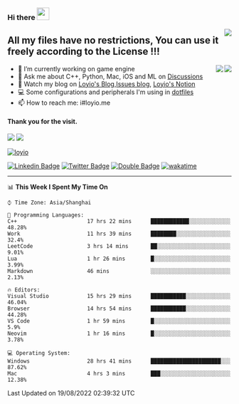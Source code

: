 <h3 align="left">Hi there <img src="https://media.giphy.com/media/hvRJCLFzcasrR4ia7z/giphy.gif" width="28"></h3>
<a align="right" href="https://github.com/loyio/loyio/blob/master/STAR/README.md"><img align="right" src="https://img.shields.io/badge/LOYIO-STAR-green" /></a>

## All my files have no restrictions, You can use it freely according to the License !!!

<a href="https://github.com/loyio#gh-light-mode-only">
     <img align="right"  src="https://loy-readme.vercel.app/api/top-langs/?username=loyio&langs_count=6&hide=css,html,jupyter%20notebook" />
</a>

<a href="https://github.com/loyio#gh-dark-mode-only">
  <img align="right"  src="https://loy-readme.vercel.app/api/top-langs/?username=loyio&langs_count=6&theme=slateorange&hide=css,html,jupyter%20notebook" />
</a>



- 🔭 I’m currently working on game engine
- 💬 Ask me about C++, Python, Mac, iOS and ML on [Discussions](https://github.com/loyio/blog/discussions)
- 📔 Watch my blog on [Loyio's Blog](https://loyio.me),[Issues blog](https://github.com/loyio/blog/issues), [Loyio's Notion](https://loyio.notion.site/loyio/Loyio-s-Dashboard-2f56bd29222a445ea9d9e8802a1ac83b)
- 💻 Some configurations and peripherals I'm using in [dotfiles](https://github.com/loyio/dotfiles)
- 📫 How to reach me: i#loyio.me


#### Thank you for the visit.
<img src="http://profile-counter.glitch.me/loyio/count.svg" />

<img src="https://loy-readme.vercel.app/api?username=loyio&show_icons=true&hide=stars&include_all_commits=true&hide_title=true&theme=slateorange" />

     

[![loyio](https://github-profile-trophy.vercel.app/?username=loyio&theme=onedark&column=4)](https://github.com/loyio)

[![Linkedin Badge](https://img.shields.io/badge/-@loyio-0077b5?style=flat-square&logo=Linkedin&logoColor=white&labelColor=0077b5&link=https://www.linkedin.com/in/loyio-hex-363172158/)](https://www.linkedin.com/in/loyio-hex-363172158/)
[![Twitter Badge](https://img.shields.io/badge/-@loyiome-1ca0f1?style=flat-square&labelColor=1ca0f1&logo=twitter&logoColor=white&link=https://twitter.com/loyiome)](https://twitter.com/loyiome)
[![Double Badge](https://img.shields.io/badge/@loyio-007722?style=flat&logo=Douban&logoColor=white)](https://www.douban.com/people/susmote)
[![wakatime](https://wakatime.com/badge/user/c0ddc104-5a20-41d1-ab9a-c4d9ea20a4d9.svg)](https://wakatime.com/@c0ddc104-5a20-41d1-ab9a-c4d9ea20a4d9)

-------
<!--START_SECTION:waka-->
📊 **This Week I Spent My Time On** 

```text
⌚︎ Time Zone: Asia/Shanghai

💬 Programming Languages: 
C++                      17 hrs 22 mins      ████████████░░░░░░░░░░░░░   48.28% 
Work                     11 hrs 39 mins      ████████░░░░░░░░░░░░░░░░░   32.4% 
LeetCode                 3 hrs 14 mins       ██░░░░░░░░░░░░░░░░░░░░░░░   9.01% 
Lua                      1 hr 26 mins        █░░░░░░░░░░░░░░░░░░░░░░░░   3.99% 
Markdown                 46 mins             ░░░░░░░░░░░░░░░░░░░░░░░░░   2.13%

🔥 Editors: 
Visual Studio            15 hrs 29 mins      ███████████░░░░░░░░░░░░░░   46.04% 
Browser                  14 hrs 54 mins      ███████████░░░░░░░░░░░░░░   44.28% 
VS Code                  1 hr 59 mins        █░░░░░░░░░░░░░░░░░░░░░░░░   5.9% 
Neovim                   1 hr 16 mins        █░░░░░░░░░░░░░░░░░░░░░░░░   3.78%

💻 Operating System: 
Windows                  28 hrs 41 mins      ██████████████████████░░░   87.62% 
Mac                      4 hrs 3 mins        ███░░░░░░░░░░░░░░░░░░░░░░   12.38%

```


 Last Updated on 19/08/2022 02:39:32 UTC
<!--END_SECTION:waka-->
